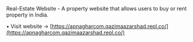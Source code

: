  Real-Estate Website - A property website that allows users to buy or rent property in India.

• Visit website -> [https://apnagharcom.qazimaazarshad.repl.co/](https://apnagharcom.qazimaazarshad.repl.co/)

